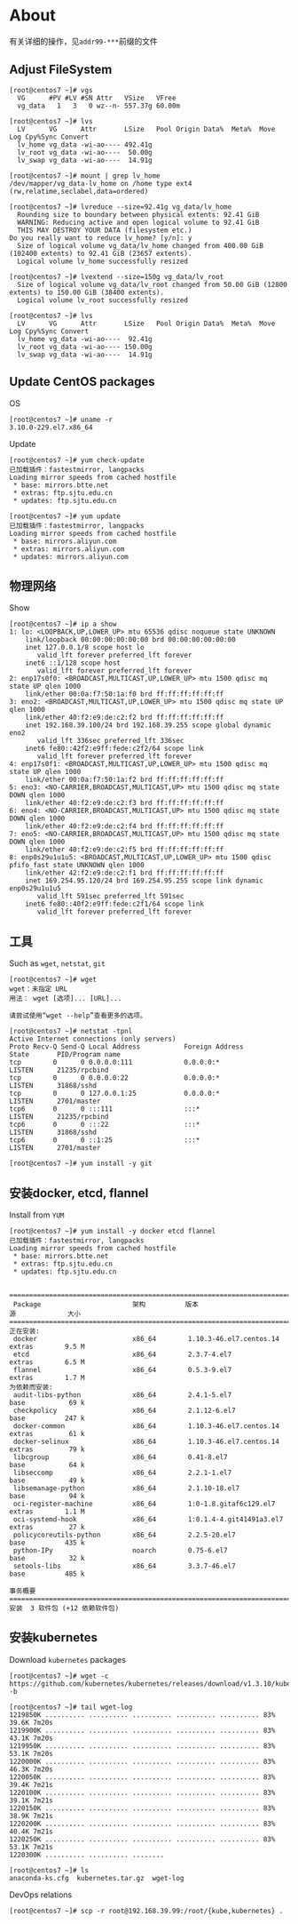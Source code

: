About
=======

有关详细的操作，见`addr99-***`前缀的文件

Adjust FileSystem
-------------------

    [root@centos7 ~]# vgs
      VG      #PV #LV #SN Attr   VSize   VFree
      vg_data   1   3   0 wz--n- 557.37g 60.00m

    [root@centos7 ~]# lvs
      LV      VG      Attr       LSize   Pool Origin Data%  Meta%  Move Log Cpy%Sync Convert
      lv_home vg_data -wi-ao---- 492.41g
      lv_root vg_data -wi-ao----  50.00g
      lv_swap vg_data -wi-ao----  14.91g

    [root@centos7 ~]# mount | grep lv_home
    /dev/mapper/vg_data-lv_home on /home type ext4 (rw,relatime,seclabel,data=ordered)

    [root@centos7 ~]# lvreduce --size=92.41g vg_data/lv_home
      Rounding size to boundary between physical extents: 92.41 GiB
      WARNING: Reducing active and open logical volume to 92.41 GiB
      THIS MAY DESTROY YOUR DATA (filesystem etc.)
    Do you really want to reduce lv_home? [y/n]: y
      Size of logical volume vg_data/lv_home changed from 400.00 GiB (102400 extents) to 92.41 GiB (23657 extents).
      Logical volume lv_home successfully resized

    [root@centos7 ~]# lvextend --size=150g vg_data/lv_root
      Size of logical volume vg_data/lv_root changed from 50.00 GiB (12800 extents) to 150.00 GiB (38400 extents).
      Logical volume lv_root successfully resized

    [root@centos7 ~]# lvs
      LV      VG      Attr       LSize   Pool Origin Data%  Meta%  Move Log Cpy%Sync Convert
      lv_home vg_data -wi-ao----  92.41g
      lv_root vg_data -wi-ao---- 150.00g
      lv_swap vg_data -wi-ao----  14.91g

Update CentOS packages
-------------------------

OS

    [root@centos7 ~]# uname -r
    3.10.0-229.el7.x86_64

Update

    [root@centos7 ~]# yum check-update
    已加载插件：fastestmirror, langpacks
    Loading mirror speeds from cached hostfile
     * base: mirrors.btte.net
     * extras: ftp.sjtu.edu.cn
     * updates: ftp.sjtu.edu.cn

    [root@centos7 ~]# yum update
    已加载插件：fastestmirror, langpacks
    Loading mirror speeds from cached hostfile
     * base: mirrors.aliyun.com
     * extras: mirrors.aliyun.com
     * updates: mirrors.aliyun.com

物理网络
--------

Show

    [root@centos7 ~]# ip a show
    1: lo: <LOOPBACK,UP,LOWER_UP> mtu 65536 qdisc noqueue state UNKNOWN
        link/loopback 00:00:00:00:00:00 brd 00:00:00:00:00:00
        inet 127.0.0.1/8 scope host lo
           valid_lft forever preferred_lft forever
        inet6 ::1/128 scope host
           valid_lft forever preferred_lft forever
    2: enp17s0f0: <BROADCAST,MULTICAST,UP,LOWER_UP> mtu 1500 qdisc mq state UP qlen 1000
        link/ether 00:0a:f7:50:1a:f0 brd ff:ff:ff:ff:ff:ff
    3: eno2: <BROADCAST,MULTICAST,UP,LOWER_UP> mtu 1500 qdisc mq state UP qlen 1000
        link/ether 40:f2:e9:de:c2:f2 brd ff:ff:ff:ff:ff:ff
        inet 192.168.39.100/24 brd 192.168.39.255 scope global dynamic eno2
           valid_lft 336sec preferred_lft 336sec
        inet6 fe80::42f2:e9ff:fede:c2f2/64 scope link
           valid_lft forever preferred_lft forever
    4: enp17s0f1: <BROADCAST,MULTICAST,UP,LOWER_UP> mtu 1500 qdisc mq state UP qlen 1000
        link/ether 00:0a:f7:50:1a:f2 brd ff:ff:ff:ff:ff:ff
    5: eno3: <NO-CARRIER,BROADCAST,MULTICAST,UP> mtu 1500 qdisc mq state DOWN qlen 1000
        link/ether 40:f2:e9:de:c2:f3 brd ff:ff:ff:ff:ff:ff
    6: eno4: <NO-CARRIER,BROADCAST,MULTICAST,UP> mtu 1500 qdisc mq state DOWN qlen 1000
        link/ether 40:f2:e9:de:c2:f4 brd ff:ff:ff:ff:ff:ff
    7: eno5: <NO-CARRIER,BROADCAST,MULTICAST,UP> mtu 1500 qdisc mq state DOWN qlen 1000
        link/ether 40:f2:e9:de:c2:f5 brd ff:ff:ff:ff:ff:ff
    8: enp0s29u1u1u5: <BROADCAST,MULTICAST,UP,LOWER_UP> mtu 1500 qdisc pfifo_fast state UNKNOWN qlen 1000
        link/ether 42:f2:e9:de:c2:f1 brd ff:ff:ff:ff:ff:ff
        inet 169.254.95.120/24 brd 169.254.95.255 scope link dynamic enp0s29u1u1u5
           valid_lft 591sec preferred_lft 591sec
        inet6 fe80::40f2:e9ff:fede:c2f1/64 scope link
           valid_lft forever preferred_lft forever


工具
------

Such as `wget`, `netstat`, `git`

    [root@centos7 ~]# wget
    wget：未指定 URL
    用法： wget [选项]... [URL]...

    请尝试使用“wget --help”查看更多的选项。

    [root@centos7 ~]# netstat -tpnl
    Active Internet connections (only servers)
    Proto Recv-Q Send-Q Local Address           Foreign Address         State       PID/Program name    
    tcp        0      0 0.0.0.0:111             0.0.0.0:*               LISTEN      21235/rpcbind       
    tcp        0      0 0.0.0.0:22              0.0.0.0:*               LISTEN      31868/sshd          
    tcp        0      0 127.0.0.1:25            0.0.0.0:*               LISTEN      2701/master         
    tcp6       0      0 :::111                  :::*                    LISTEN      21235/rpcbind       
    tcp6       0      0 :::22                   :::*                    LISTEN      31868/sshd          
    tcp6       0      0 ::1:25                  :::*                    LISTEN      2701/master         

    [root@centos7 ~]# yum install -y git

安装docker, etcd, flannel
--------------------------

Install from `YUM`

    [root@centos7 ~]# yum install -y docker etcd flannel
    已加载插件：fastestmirror, langpacks
    Loading mirror speeds from cached hostfile
     * base: mirrors.btte.net
     * extras: ftp.sjtu.edu.cn
     * updates: ftp.sjtu.edu.cn


    ====================================================================================================
     Package                       架构          版本                               源             大小
    ====================================================================================================
    正在安装:
     docker                        x86_64        1.10.3-46.el7.centos.14            extras        9.5 M
     etcd                          x86_64        2.3.7-4.el7                        extras        6.5 M
     flannel                       x86_64        0.5.3-9.el7                        extras        1.7 M
    为依赖而安装:
     audit-libs-python             x86_64        2.4.1-5.el7                        base           69 k
     checkpolicy                   x86_64        2.1.12-6.el7                       base          247 k
     docker-common                 x86_64        1.10.3-46.el7.centos.14            extras         61 k
     docker-selinux                x86_64        1.10.3-46.el7.centos.14            extras         79 k
     libcgroup                     x86_64        0.41-8.el7                         base           64 k
     libseccomp                    x86_64        2.2.1-1.el7                        base           49 k
     libsemanage-python            x86_64        2.1.10-18.el7                      base           94 k
     oci-register-machine          x86_64        1:0-1.8.gitaf6c129.el7             extras        1.1 M
     oci-systemd-hook              x86_64        1:0.1.4-4.git41491a3.el7           extras         27 k
     policycoreutils-python        x86_64        2.2.5-20.el7                       base          435 k
     python-IPy                    noarch        0.75-6.el7                         base           32 k
     setools-libs                  x86_64        3.3.7-46.el7                       base          485 k

    事务概要
    ====================================================================================================
    安装  3 软件包 (+12 依赖软件包)

安装kubernetes
---------------

Download `kubernetes` packages

    [root@centos7 ~]# wget -c https://github.com/kubernetes/kubernetes/releases/download/v1.3.10/kubernetes.tar.gz -b

    [root@centos7 ~]# tail wget-log
    1219850K .......... .......... .......... .......... .......... 83% 39.6K 7m20s
    1219900K .......... .......... .......... .......... .......... 83% 43.1K 7m20s
    1219950K .......... .......... .......... .......... .......... 83% 53.1K 7m20s
    1220000K .......... .......... .......... .......... .......... 83% 46.3K 7m20s
    1220050K .......... .......... .......... .......... .......... 83% 39.4K 7m21s
    1220100K .......... .......... .......... .......... .......... 83% 39.1K 7m21s
    1220150K .......... .......... .......... .......... .......... 83% 38.9K 7m21s
    1220200K .......... .......... .......... .......... .......... 83% 40.4K 7m21s
    1220250K .......... .......... .......... .......... .......... 83% 53.1K 7m21s
    1220300K .......... .......... ........

    [root@centos7 ~]# ls
    anaconda-ks.cfg  kubernetes.tar.gz  wget-log

DevOps relations

    [root@centos7 ~]# scp -r root@192.168.39.99:/root/{kube,kubernetes} .
